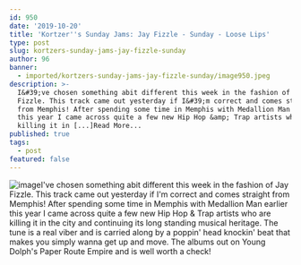 ```yaml
---
id: 950
date: '2019-10-20'
title: 'Kortzer''s Sunday Jams: Jay Fizzle - Sunday - Loose Lips'
type: post
slug: kortzers-sunday-jams-jay-fizzle-sunday
author: 96
banner:
  - imported/kortzers-sunday-jams-jay-fizzle-sunday/image950.jpeg
description: >-
  I&#39;ve chosen something abit different this week in the fashion of Jay
  Fizzle. This track came out yesterday if I&#39;m correct and comes straight
  from Memphis! After spending some time in Memphis with Medallion Man earlier
  this year I came across quite a few new Hip Hop &amp; Trap artists who are
  killing it in [...]Read More...
published: true
tags:
  - post
featured: false
---
```

![image](../imported/kortzers-sunday-jams-jay-fizzle-sunday/image950.jpeg)I've chosen something abit different this week in the fashion of Jay Fizzle. This track came out yesterday if I'm correct and comes straight from Memphis! After spending some time in Memphis with Medallion Man earlier this year I came across quite a few new Hip Hop & Trap artists who are killing it in the city and continuing its long standing musical heritage. The tune is a real viber and is carried along by a poppin' head knockin' beat that makes you simply wanna get up and move. The albums out on Young Dolph's Paper Route Empire and is well worth a check!